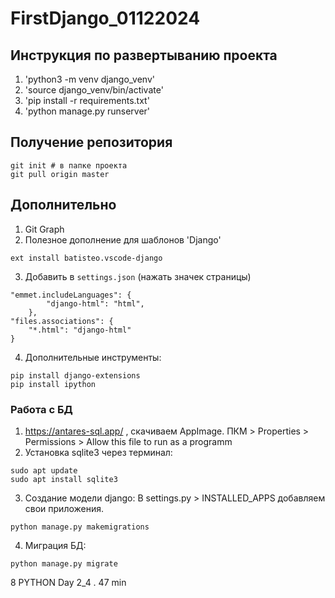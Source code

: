 # FirstDjango_01122024

## Инструкция по развертыванию проекта
1. 'python3 -m venv django_venv'
2. 'source django_venv/bin/activate'
3. 'pip install -r requirements.txt'
4. 'python manage.py runserver'

## Получение репозитория
```
git init # в папке проекта
git pull origin master
```

## Дополнительно
1. Git Graph
2. Полезное дополнение для шаблонов 'Django'
```
ext install batisteo.vscode-django
```
3. Добавить в `settings.json` (нажать значек страницы)
```
"emmet.includeLanguages": {
        "django-html": "html",
    },
"files.associations": {
    "*.html": "django-html"
}
```
4. Дополнительные инструменты:
```
pip install django-extensions
pip install ipython
```

### Работа с БД
1. https://antares-sql.app/ , скачиваем AppImage. ПКМ > Properties > Permissions > Allow this file to run as a programm
2. Установка sqlite3 через терминал:
```
sudo apt update
sudo apt install sqlite3
``` 
3. Создание модели django:
В settings.py > INSTALLED_APPS добавляем свои приложения.
```
python manage.py makemigrations
```
4. Миграция БД:
```
python manage.py migrate
```
8 PYTHON Day 2_4 . 47 min